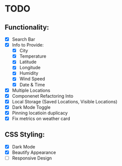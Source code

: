 # TODO

## Functionality:

- [x] Search Bar
- [x] Info to Provide:
  - [x] City
  - [x] Temperature
  - [x] Latitude
  - [x] Longitude
  - [x] Humidity
  - [x] Wind Speed
  - [x] Date & Time
- [x] Multiple Locations
- [x] Componenet Refactoring Into
- [x] Local Storage (Saved Locations, Visible Locations)
- [x] Dark Mode Toggle
- [x] Pinning locatioin duplicacy
- [x] Fix metrics on weather card

## CSS Styling:

- [x] Dark Mode
- [x] Beautify Appearance
- [ ] Responsive Design
